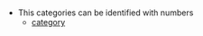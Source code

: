 #

* This categories can be identified with numbers
  - [category](https://www.macmillandictionary.com/media/american/us_pron/c/cat/categ/category_American_English_pronunciation.mp3)
